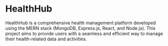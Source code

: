 # HealthHub
HealthHub is a comprehensive health management platform developed using the MERN stack (MongoDB, Express.js, React, and Node.js). This project aims to provide users with a seamless and efficient way to manage their health-related data and activities.
